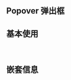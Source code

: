 <script setup>
import demo1 from './demo1.vue'
import demo2 from './demo2.vue'
import preview from '@/components/preview.vue'
// import demo2 from './demo2.vue'
// import demo3 from './demo3.vue'
// import demo4 from './demo4.vue'
// import demo5 from './demo5.vue'
// import demo6 from './demo6.vue'
// import demo7 from './demo7.vue'
// import demo8 from './demo8.vue'
// import Attributes from './Attributes.vue'
// import Options from './options.vue'
// import Event from './Events.vue'
// import preview from '@/components/preview.vue'
</script>

## Popover 弹出框


## 基本使用

<div class="componetnsBox">
  <demo1/>
</div>
<preview compName="Popover" demoName="demo1"/>

<br/>

## 嵌套信息

<div class="componetnsBox">
  <demo1/>
</div>
<preview compName="Popover" demoName="demo2"/>